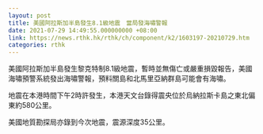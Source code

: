 ```yaml
---
layout: post
title: 美國阿拉斯加半島發生8.1級地震　當局發海嘯警報
date: 2021-07-29 14:49:55.000000000 +08:00
link: https://news.rthk.hk/rthk/ch/component/k2/1603197-20210729.htm
categories: rthk
---
```


美國阿拉斯加半島發生黎克特制8.1級地震，暫時並無傷亡或嚴重損毀報告，美國海嘯預警系統發出海嘯警報，預料關島和北馬里亞納群島可能會有海嘯。

地震在本港時間下午2時許發生，本港天文台錄得震央位於烏納拉斯卡島之東北偏東約580公里。

美國地質勘探局亦錄到今次地震，震源深度35公里。
